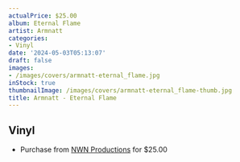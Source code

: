 ```yaml
---
actualPrice: $25.00
album: Eternal Flame
artist: Armnatt
categories:
- Vinyl
date: '2024-05-03T05:13:07'
draft: false
images:
- /images/covers/armnatt-eternal_flame.jpg
inStock: true
thumbnailImage: /images/covers/armnatt-eternal_flame-thumb.jpg
title: Armnatt - Eternal Flame
---
```


## Vinyl
* Purchase from [NWN Productions](http://shop.nwnprod.com/index.php?route=product/product&path=75&product_id=29898&sort=pd.name&order=ASC) for $25.00
